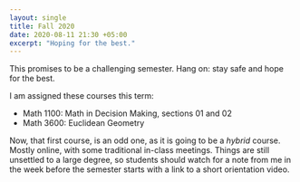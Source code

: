 ```yaml
---
layout: single
title: Fall 2020
date: 2020-08-11 21:30 +05:00
excerpt: "Hoping for the best."
---
```


This promises to be a challenging semester. Hang on: stay safe and hope for the best.

I am assigned these courses this term:

  * Math 1100: Math in Decision Making, sections 01 and 02
  * Math 3600: Euclidean Geometry

Now, that first course, is an odd one, as it is going to be a _hybrid_
course. Mostly online, with some traditional in-class meetings. Things
are still unsettled to a large degree, so students should watch for a
note from me in the week before the semester starts with a link to a
short orientation video.
